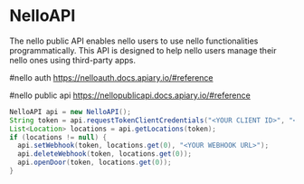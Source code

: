 # NelloAPI
The nello public API enables nello users to use nello functionalities programmatically. This API is designed to help nello users manage their nello ones using third-party apps.

#nello auth
https://nelloauth.docs.apiary.io/#reference

#nello public api
https://nellopublicapi.docs.apiary.io/#reference


```Java
NelloAPI api = new NelloAPI();
String token = api.requestTokenClientCredentials("<YOUR CLIENT ID>", "<YOUR CLIENT SECRET>");
List<Location> locations = api.getLocations(token);
if (locations != null) {
  api.setWebhook(token, locations.get(0), "<YOUR WEBHOOK URL>");
  api.deleteWebhook(token, locations.get(0));
  api.openDoor(token, locations.get(0));
}
```
